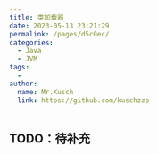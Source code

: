 ```yaml
---
title: 类加载器
date: 2023-05-13 23:21:29
permalink: /pages/d5c0ec/
categories:
  - Java
  - JVM
tags:
  - 
author: 
  name: Mr.Kusch
  link: https://github.com/kuschzzp
---
```

## TODO：待补充
